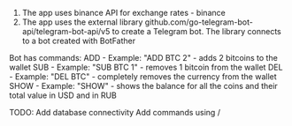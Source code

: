 1) The app uses binance API for exchange rates - binance
2) The app uses the external library github.com/go-telegram-bot-api/telegram-bot-api/v5 to create a Telegram bot. The library connects to a bot created with BotFather

Bot has commands:
ADD - Example: "ADD BTC 2" - adds 2 bitcoins to the wallet
SUB - Example: "SUB BTC 1" - removes 1 bitcoin from the wallet
DEL - Example: "DEL BTC" - completely removes the currency from the wallet
SHOW - Example: "SHOW" - shows the balance for all the coins and their total value in USD and in RUB

TODO:
Add database connectivity 
Add commands using /